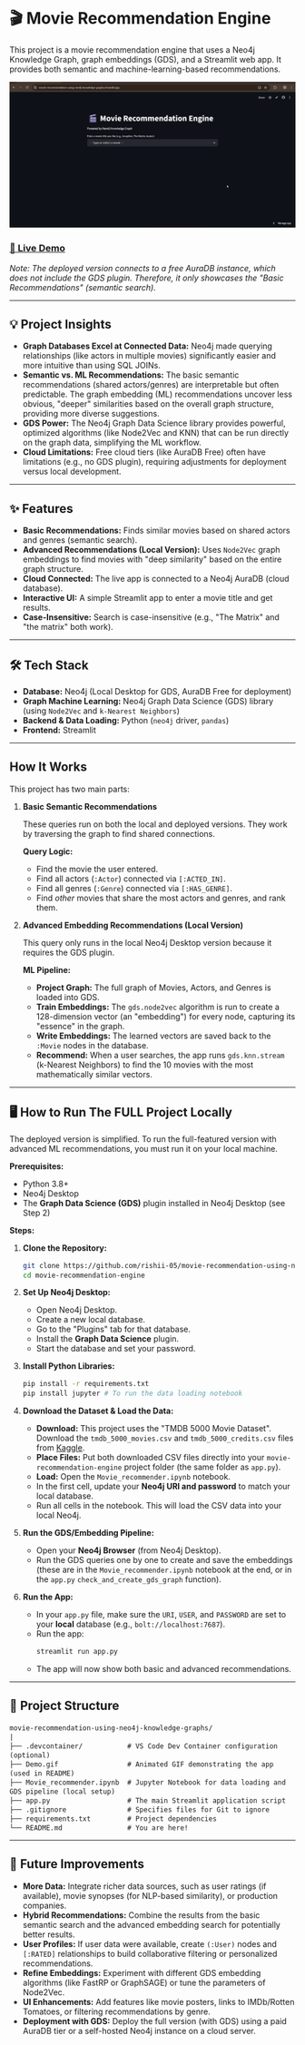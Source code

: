 # 🎬 Movie Recommendation Engine

This project is a movie recommendation engine that uses a Neo4j Knowledge Graph, graph embeddings (GDS), and a Streamlit web app. It provides both semantic and machine-learning-based recommendations.

![App Demo](./Demo.gif)

### **[🔗 Live Demo](https://movie-recommendation-using-neo4j-knowledge-graphs.streamlit.app/)**

*Note: The deployed version connects to a free AuraDB instance, which does not include the GDS plugin. Therefore, it only showcases the "Basic Recommendations" (semantic search).*

---

## 💡 Project Insights

* **Graph Databases Excel at Connected Data:** Neo4j made querying relationships (like actors in multiple movies) significantly easier and more intuitive than using SQL JOINs.
* **Semantic vs. ML Recommendations:** The basic semantic recommendations (shared actors/genres) are interpretable but often predictable. The graph embedding (ML) recommendations uncover less obvious, "deeper" similarities based on the overall graph structure, providing more diverse suggestions.
* **GDS Power:** The Neo4j Graph Data Science library provides powerful, optimized algorithms (like Node2Vec and KNN) that can be run directly on the graph data, simplifying the ML workflow.
* **Cloud Limitations:** Free cloud tiers (like AuraDB Free) often have limitations (e.g., no GDS plugin), requiring adjustments for deployment versus local development.

---

## ✨ Features

* **Basic Recommendations:** Finds similar movies based on shared actors and genres (semantic search).
* **Advanced Recommendations (Local Version):** Uses `Node2Vec` graph embeddings to find movies with "deep similarity" based on the entire graph structure.
* **Cloud Connected:** The live app is connected to a Neo4j AuraDB (cloud database).
* **Interactive UI:** A simple Streamlit app to enter a movie title and get results.
* **Case-Insensitive:** Search is case-insensitive (e.g., "The Matrix" and "the matrix" both work).
  
---

## 🛠️ Tech Stack

* **Database:** Neo4j (Local Desktop for GDS, AuraDB Free for deployment)
* **Graph Machine Learning:** Neo4j Graph Data Science (GDS) library (using `Node2Vec` and `k-Nearest Neighbors`)
* **Backend & Data Loading:** Python (`neo4j` driver, `pandas`)
* **Frontend:** Streamlit

---

## How It Works

This project has two main parts:

1.  **Basic Semantic Recommendations**

    These queries run on both the local and deployed versions. They work by traversing the graph to find shared connections.
    
    **Query Logic:**
    * Find the movie the user entered.
    * Find all actors (`:Actor`) connected via `[:ACTED_IN]`.
    * Find all genres (`:Genre`) connected via `[:HAS_GENRE]`.
    * Find *other* movies that share the most actors and genres, and rank them.

2.  **Advanced Embedding Recommendations (Local Version)**

    This query only runs in the local Neo4j Desktop version because it requires the GDS plugin.
    
    **ML Pipeline:**
    * **Project Graph:** The full graph of Movies, Actors, and Genres is loaded into GDS.
    * **Train Embeddings:** The `gds.node2vec` algorithm is run to create a 128-dimension vector (an "embedding") for every node, capturing its "essence" in the graph.
    * **Write Embeddings:** The learned vectors are saved back to the `:Movie` nodes in the database.
    * **Recommend:** When a user searches, the app runs `gds.knn.stream` (k-Nearest Neighbors) to find the 10 movies with the most mathematically similar vectors.

---

## 🖥️ How to Run The FULL Project Locally

The deployed version is simplified. To run the full-featured version with advanced ML recommendations, you must run it on your local machine.

**Prerequisites:**
* Python 3.8+
* Neo4j Desktop
* The **Graph Data Science (GDS)** plugin installed in Neo4j Desktop (see Step 2)

**Steps:**

1.  **Clone the Repository:**
    ```bash
    git clone https://github.com/rishii-05/movie-recommendation-using-neo4j-knowledge-graphs.git
    cd movie-recommendation-engine
    ```

2.  **Set Up Neo4j Desktop:**
    * Open Neo4j Desktop.
    * Create a new local database.
    * Go to the "Plugins" tab for that database.
    * Install the **Graph Data Science** plugin.
    * Start the database and set your password.

3.  **Install Python Libraries:**
    ```bash
    pip install -r requirements.txt
    pip install jupyter # To run the data loading notebook
    ```

4.  **Download the Dataset & Load the Data:**
    * **Download:** This project uses the "TMDB 5000 Movie Dataset". Download the `tmdb_5000_movies.csv` and `tmdb_5000_credits.csv` files from [Kaggle](https://www.kaggle.com/datasets/tmdb/tmdb-movie-metadata).
    * **Place Files:** Put both downloaded CSV files directly into your `movie-recommendation-engine` project folder (the same folder as `app.py`).
    * **Load:** Open the `Movie_recommender.ipynb` notebook.
    * In the first cell, update your **Neo4j URI and password** to match your local database.
    * Run all cells in the notebook. This will load the CSV data into your local Neo4j.

5.  **Run the GDS/Embedding Pipeline:**
    * Open your **Neo4j Browser** (from Neo4j Desktop).
    * Run the GDS queries one by one to create and save the embeddings (these are in the `Movie_recommender.ipynb` notebook at the end, or in the `app.py` `check_and_create_gds_graph` function).

6.  **Run the App:**
    * In your `app.py` file, make sure the `URI`, `USER`, and `PASSWORD` are set to your **local** database (e.g., `bolt://localhost:7687`).
    * Run the app:
        ```bash
        streamlit run app.py
        ```
    * The app will now show both basic and advanced recommendations.

---

## 📂 Project Structure

```
movie-recommendation-using-neo4j-knowledge-graphs/
|
├── .devcontainer/           # VS Code Dev Container configuration (optional)
├── Demo.gif                 # Animated GIF demonstrating the app (used in README)
├── Movie_recommender.ipynb  # Jupyter Notebook for data loading and GDS pipeline (local setup)
├── app.py                   # The main Streamlit application script
├── .gitignore               # Specifies files for Git to ignore
├── requirements.txt         # Project dependencies
└── README.md                # You are here!
```

---

## 🚀 Future Improvements

* **More Data:** Integrate richer data sources, such as user ratings (if available), movie synopses (for NLP-based similarity), or production companies.
* **Hybrid Recommendations:** Combine the results from the basic semantic search and the advanced embedding search for potentially better results.
* **User Profiles:** If user data were available, create `(:User)` nodes and `[:RATED]` relationships to build collaborative filtering or personalized recommendations.
* **Refine Embeddings:** Experiment with different GDS embedding algorithms (like FastRP or GraphSAGE) or tune the parameters of Node2Vec.
* **UI Enhancements:** Add features like movie posters, links to IMDb/Rotten Tomatoes, or filtering recommendations by genre.
* **Deployment with GDS:** Deploy the full version (with GDS) using a paid AuraDB tier or a self-hosted Neo4j instance on a cloud server.
